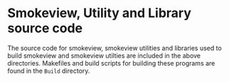 #  Smokeview, Utility and Library source code

The source code for smokeview, smokeview utilities and libraries used to build smokeview and smokeview utilties are included in the above directories. Makefiles and build scripts for building these programs are found in the `Build` directory.

